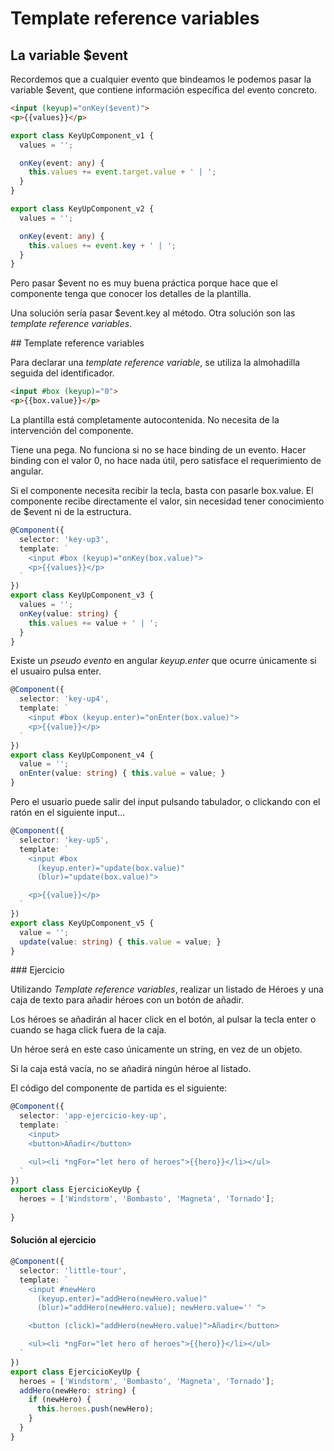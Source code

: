 # Template reference variables

## La variable $event

Recordemos que a cualquier evento que bindeamos le podemos pasar la variable $event, que contiene información específica del evento concreto.

```html
<input (keyup)="onKey($event)">
<p>{{values}}</p>
```

```typescript
export class KeyUpComponent_v1 {
  values = '';

  onKey(event: any) {
    this.values += event.target.value + ' | ';
  }
}
```

```typescript
export class KeyUpComponent_v2 {
  values = '';

  onKey(event: any) {
    this.values += event.key + ' | ';
  }
}
```

Pero pasar $event no es muy buena práctica porque hace que el componente tenga que conocer los detalles de la plantilla.

Una solución sería pasar $event.key al método. Otra solución son las *template reference variables*.


## Template reference variables

Para declarar una *template reference variable*, se utiliza la almohadilla seguida del identificador.

```html
<input #box (keyup)="0">
<p>{{box.value}}</p>
```

La plantilla está completamente autocontenida. No necesita de la intervención del componente.

Tiene una pega. No funciona si no se hace binding de un evento. Hacer binding con el valor 0, no hace nada útil, pero satisface el requerimiento de angular.

Si el componente necesita recibir la tecla, basta con pasarle box.value. El componente recibe directamente el valor, sin necesidad tener conocimiento de $event ni de la estructura.

```typescript
@Component({
  selector: 'key-up3',
  template: `
    <input #box (keyup)="onKey(box.value)">
    <p>{{values}}</p>
  `
})
export class KeyUpComponent_v3 {
  values = '';
  onKey(value: string) {
    this.values += value + ' | ';
  }
}
```

Existe un *pseudo evento* en angular *keyup.enter* que ocurre únicamente si el usuairo pulsa enter.

```typescript
@Component({
  selector: 'key-up4',
  template: `
    <input #box (keyup.enter)="onEnter(box.value)">
    <p>{{value}}</p>
  `
})
export class KeyUpComponent_v4 {
  value = '';
  onEnter(value: string) { this.value = value; }
}
```

Pero el usuario puede salir del input pulsando tabulador, o clickando con el ratón en el siguiente input...

```typescript
@Component({
  selector: 'key-up5',
  template: `
    <input #box
      (keyup.enter)="update(box.value)"
      (blur)="update(box.value)">

    <p>{{value}}</p>
  `
})
export class KeyUpComponent_v5 {
  value = '';
  update(value: string) { this.value = value; }
}
```

### Ejercicio

Utilizando *Template reference variables*, realizar un listado de Héroes y una caja de texto para añadir héroes con un botón de añadir.

Los héroes se añadirán al hacer click en el botón, al pulsar la tecla enter o cuando se haga click fuera de la caja.

Un héroe será en este caso únicamente un string, en vez de un objeto.

Si la caja está vacía, no se añadirá ningún héroe al listado.

El código del componente de partida es el siguiente:

```typescript
@Component({
  selector: 'app-ejercicio-key-up',
  template: `
    <input>
    <button>Añadir</button>

    <ul><li *ngFor="let hero of heroes">{{hero}}</li></ul>
  `
})
export class EjercicioKeyUp {
  heroes = ['Windstorm', 'Bombasto', 'Magneta', 'Tornado'];
  
}
```

#### Solución al ejercicio

```typescript
@Component({
  selector: 'little-tour',
  template: `
    <input #newHero
      (keyup.enter)="addHero(newHero.value)"
      (blur)="addHero(newHero.value); newHero.value='' ">

    <button (click)="addHero(newHero.value)">Añadir</button>

    <ul><li *ngFor="let hero of heroes">{{hero}}</li></ul>
  `
})
export class EjercicioKeyUp {
  heroes = ['Windstorm', 'Bombasto', 'Magneta', 'Tornado'];
  addHero(newHero: string) {
    if (newHero) {
      this.heroes.push(newHero);
    }
  }
}
```



